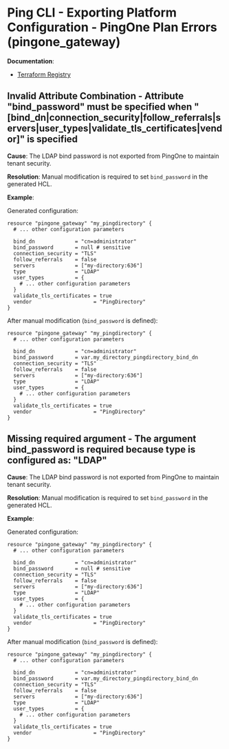 # Ping CLI - Exporting Platform Configuration - PingOne Plan Errors (pingone_gateway)

**Documentation**:
- [Terraform Registry](https://registry.terraform.io/providers/pingidentity/pingone/latest/docs/resources/gateway#schema)

## Invalid Attribute Combination - Attribute "bind_password" must be specified when "[bind_dn|connection_security|follow_referrals|servers|user_types|validate_tls_certificates|vendor]" is specified

**Cause**: The LDAP bind password is not exported from PingOne to maintain tenant security.

**Resolution**: Manual modification is required to set `bind_password` in the generated HCL.

**Example**:

Generated configuration:
```hcl
resource "pingone_gateway" "my_pingdirectory" {
  # ... other configuration parameters

  bind_dn             = "cn=administrator"
  bind_password       = null # sensitive
  connection_security = "TLS"
  follow_referrals    = false
  servers             = ["my-directory:636"]
  type                = "LDAP"
  user_types          = {
    # ... other configuration parameters
  }
  validate_tls_certificates = true
  vendor                    = "PingDirectory"
}
```

After manual modification (`bind_password` is defined):
```hcl
resource "pingone_gateway" "my_pingdirectory" {
  # ... other configuration parameters

  bind_dn             = "cn=administrator"
  bind_password       = var.my_directory_pingdirectory_bind_dn
  connection_security = "TLS"
  follow_referrals    = false
  servers             = ["my-directory:636"]
  type                = "LDAP"
  user_types          = {
    # ... other configuration parameters
  }
  validate_tls_certificates = true
  vendor                    = "PingDirectory"
}
```

## Missing required argument - The argument bind_password is required because type is configured as: "LDAP"

**Cause**: The LDAP bind password is not exported from PingOne to maintain tenant security.

**Resolution**: Manual modification is required to set `bind_password` in the generated HCL.

**Example**:

Generated configuration:
```hcl
resource "pingone_gateway" "my_pingdirectory" {
  # ... other configuration parameters

  bind_dn             = "cn=administrator"
  bind_password       = null # sensitive
  connection_security = "TLS"
  follow_referrals    = false
  servers             = ["my-directory:636"]
  type                = "LDAP"
  user_types          = {
    # ... other configuration parameters
  }
  validate_tls_certificates = true
  vendor                    = "PingDirectory"
}
```

After manual modification (`bind_password` is defined):
```hcl
resource "pingone_gateway" "my_pingdirectory" {
  # ... other configuration parameters

  bind_dn             = "cn=administrator"
  bind_password       = var.my_directory_pingdirectory_bind_dn
  connection_security = "TLS"
  follow_referrals    = false
  servers             = ["my-directory:636"]
  type                = "LDAP"
  user_types          = {
    # ... other configuration parameters
  }
  validate_tls_certificates = true
  vendor                    = "PingDirectory"
}
```
